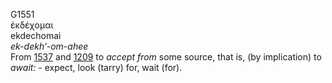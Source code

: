 <body>
  <p>G1551<br>  ἐκδέχομαι  <br> ekdechomai  <br><i>ek-dekh‘-om-ahee </i><br>From <a href="g1537.htm">1537</a> and <a href="g1209.htm">1209</a>  to <i>accept</i> <i>from</i> some source, that is, (by implication) to <i>await:</i> - expect, look (tarry) for, wait (for).<br></p>
 </body>